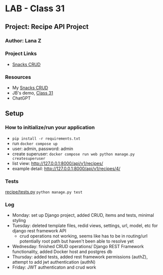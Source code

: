 # LAB - Class 31

## Project: Recipe API Project

### Author: Lana Z

### Project Links
- [Snacks CRUD](https://github.com/lana-z/snacks-crud)


### Resources
- My [Snacks CRUD](https://github.com/lana-z/snacks-crud)
- JB's demo, [Class 31](https://github.com/codefellows/seattle-code-python-401d24/tree/main/class-31/demo)
- ChatGPT

## Setup

### How to initialize/run your application

- `pip install -r requirements.txt`
- run `docker compose up`
- user: admin, password: admin
- create superuser: `docker compose run web python manage.py createsuperuser`
- list view: http://127.0.0.1:8000/api/v1/recipes/
- example detail: http://127.0.0.1:8000/api/v1/recipes/4/

### Tests

[recipe/tests.py](https://github.com/lana-z/django-snacks/blob/main/recipe/tests.py)
```python manage.py test```

### Log

- Monday: set up Django project, added CRUD, items and tests, minimal styling
- Tuesday: deleted template files, redid views, settings, url, model, etc for django rest framework API 
    - crud operations not working, seems like has to be in routing/url potentially root path but haven't been able to resolve yet
- Wednesday: finished CRUD operations/ Django REST Framework functionality, added Docker host and postgres db
- Thursday: added tests, added rest framework permissions (authZ), attempt to add jwt authentication (authN)
- Friday: JWT authenticaton and crud work
